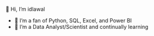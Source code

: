 👋 Hi, I’m idlawal

- 👀 I’m a fan of Python, SQL, Excel, and Power BI
- 🌱 I’m a Data Analyst/Scientist and continually learning
